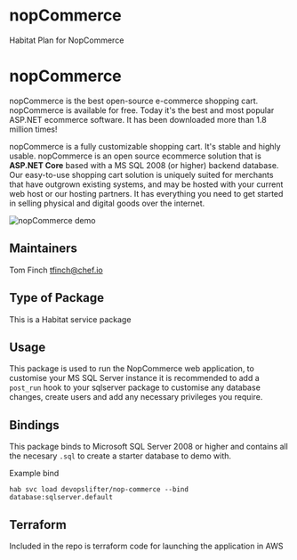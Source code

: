 ﻿
# nopCommerce

Habitat Plan for NopCommerce

nopCommerce
===========
nopCommerce is the best open-source e-commerce shopping cart. nopCommerce is available for free. Today it's the best and most popular ASP.NET ecommerce software. It has been downloaded more than 1.8 million times!

nopCommerce is a fully customizable shopping cart. It's stable and highly usable. nopCommerce is an open source ecommerce solution that is **ASP.NET Core** based with a MS SQL 2008 (or higher) backend database. Our easy-to-use shopping cart solution is uniquely suited for merchants that have outgrown existing systems, and may be hosted with your current web host or our hosting partners. It has everything you need to get started in selling physical and digital goods over the internet.

![nopCommerce demo](https://www.nopcommerce.com/images/features/responsive_devices_codeplex.jpg)


## Maintainers

Tom Finch tfinch@chef.io

## Type of Package

This is a Habitat service package

## Usage

This package is used to run the NopCommerce web application, to customise your MS SQL Server instance it is recommended to add a `post_run` hook to your sqlserver package to customise any database changes, create users and add any necessary privileges you require.

## Bindings

This package binds to Microsoft SQL Server 2008 or higher and contains all the necesary `.sql` to create a starter database to demo with.
 
Example bind

`hab svc load devopslifter/nop-commerce --bind database:sqlserver.default`

## Terraform

Included in the repo is terraform code for launching the application in AWS